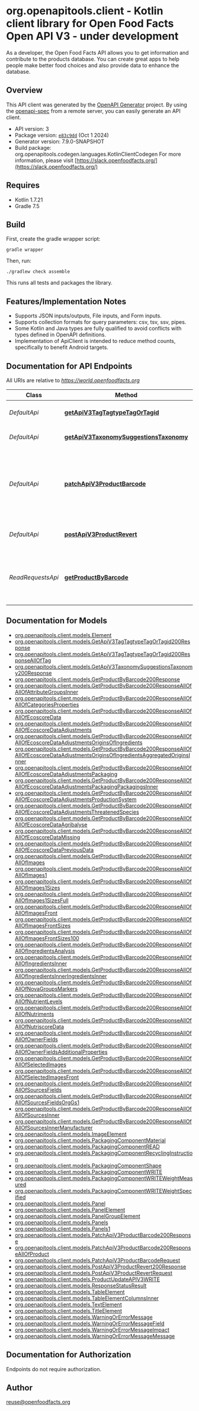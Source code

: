 # org.openapitools.client - Kotlin client library for Open Food Facts Open API V3 - under development

As a developer, the Open Food Facts API allows you to get information
and contribute to the products database. You can create great apps to
help people make better food choices and also provide data to enhance the database.


## Overview
This API client was generated by the [OpenAPI Generator](https://openapi-generator.tech) project.  By using the [openapi-spec](https://github.com/OAI/OpenAPI-Specification) from a remote server, you can easily generate an API client.

- API version: 3
- Package version: [`e83c9dd`](https://github.com/openfoodfacts/openfoodfacts-server/commit/e83c9dd8a0454d100014c1c7b54a8572428f9bad) (Oct 1 2024)
- Generator version: 7.9.0-SNAPSHOT
- Build package: org.openapitools.codegen.languages.KotlinClientCodegen
For more information, please visit [https://slack.openfoodfacts.org/](https://slack.openfoodfacts.org/)

## Requires

* Kotlin 1.7.21
* Gradle 7.5

## Build

First, create the gradle wrapper script:

```
gradle wrapper
```

Then, run:

```
./gradlew check assemble
```

This runs all tests and packages the library.

## Features/Implementation Notes

* Supports JSON inputs/outputs, File inputs, and Form inputs.
* Supports collection formats for query parameters: csv, tsv, ssv, pipes.
* Some Kotlin and Java types are fully qualified to avoid conflicts with types defined in OpenAPI definitions.
* Implementation of ApiClient is intended to reduce method counts, specifically to benefit Android targets.

<a id="documentation-for-api-endpoints"></a>
## Documentation for API Endpoints

All URIs are relative to *https://world.openfoodfacts.org*

| Class | Method | HTTP request | Description |
| ------------ | ------------- | ------------- | ------------- |
| *DefaultApi* | [**getApiV3TagTagtypeTagOrTagid**](docs/DefaultApi.md#getapiv3tagtagtypetagortagid) | **GET** /api/v3/tag/{tagtype}/{tag_or_tagid} | Get knowledge panels for a tag |
| *DefaultApi* | [**getApiV3TaxonomySuggestionsTaxonomy**](docs/DefaultApi.md#getapiv3taxonomysuggestionstaxonomy) | **GET** /api/v3/taxonomy_suggestions | Get taxonomy entries suggestions |
| *DefaultApi* | [**patchApiV3ProductBarcode**](docs/DefaultApi.md#patchapiv3productbarcode) | **PATCH** /api/v3/product/{barcode} | WRITE Product - Create or update product, or analyze test product (API V3 - Implementation in progress) |
| *DefaultApi* | [**postApiV3ProductRevert**](docs/DefaultApi.md#postapiv3productrevert) | **POST** /api/v3/product_revert | Revert a product to a previous revision |
| *ReadRequestsApi* | [**getProductByBarcode**](docs/ReadRequestsApi.md#getproductbybarcode) | **GET** /api/v3/product/{barcode} | READ Product - Get information for a specific product by barcode (API V3) |


<a id="documentation-for-models"></a>
## Documentation for Models

 - [org.openapitools.client.models.Element](docs/Element.md)
 - [org.openapitools.client.models.GetApiV3TagTagtypeTagOrTagid200Response](docs/GetApiV3TagTagtypeTagOrTagid200Response.md)
 - [org.openapitools.client.models.GetApiV3TagTagtypeTagOrTagid200ResponseAllOfTag](docs/GetApiV3TagTagtypeTagOrTagid200ResponseAllOfTag.md)
 - [org.openapitools.client.models.GetApiV3TaxonomySuggestionsTaxonomy200Response](docs/GetApiV3TaxonomySuggestionsTaxonomy200Response.md)
 - [org.openapitools.client.models.GetProductByBarcode200Response](docs/GetProductByBarcode200Response.md)
 - [org.openapitools.client.models.GetProductByBarcode200ResponseAllOfAllOfAttributeGroupsInner](docs/GetProductByBarcode200ResponseAllOfAllOfAttributeGroupsInner.md)
 - [org.openapitools.client.models.GetProductByBarcode200ResponseAllOfAllOfCategoriesProperties](docs/GetProductByBarcode200ResponseAllOfAllOfCategoriesProperties.md)
 - [org.openapitools.client.models.GetProductByBarcode200ResponseAllOfAllOfEcoscoreData](docs/GetProductByBarcode200ResponseAllOfAllOfEcoscoreData.md)
 - [org.openapitools.client.models.GetProductByBarcode200ResponseAllOfAllOfEcoscoreDataAdjustments](docs/GetProductByBarcode200ResponseAllOfAllOfEcoscoreDataAdjustments.md)
 - [org.openapitools.client.models.GetProductByBarcode200ResponseAllOfAllOfEcoscoreDataAdjustmentsOriginsOfIngredients](docs/GetProductByBarcode200ResponseAllOfAllOfEcoscoreDataAdjustmentsOriginsOfIngredients.md)
 - [org.openapitools.client.models.GetProductByBarcode200ResponseAllOfAllOfEcoscoreDataAdjustmentsOriginsOfIngredientsAggregatedOriginsInner](docs/GetProductByBarcode200ResponseAllOfAllOfEcoscoreDataAdjustmentsOriginsOfIngredientsAggregatedOriginsInner.md)
 - [org.openapitools.client.models.GetProductByBarcode200ResponseAllOfAllOfEcoscoreDataAdjustmentsPackaging](docs/GetProductByBarcode200ResponseAllOfAllOfEcoscoreDataAdjustmentsPackaging.md)
 - [org.openapitools.client.models.GetProductByBarcode200ResponseAllOfAllOfEcoscoreDataAdjustmentsPackagingPackagingsInner](docs/GetProductByBarcode200ResponseAllOfAllOfEcoscoreDataAdjustmentsPackagingPackagingsInner.md)
 - [org.openapitools.client.models.GetProductByBarcode200ResponseAllOfAllOfEcoscoreDataAdjustmentsProductionSystem](docs/GetProductByBarcode200ResponseAllOfAllOfEcoscoreDataAdjustmentsProductionSystem.md)
 - [org.openapitools.client.models.GetProductByBarcode200ResponseAllOfAllOfEcoscoreDataAdjustmentsThreatenedSpecies](docs/GetProductByBarcode200ResponseAllOfAllOfEcoscoreDataAdjustmentsThreatenedSpecies.md)
 - [org.openapitools.client.models.GetProductByBarcode200ResponseAllOfAllOfEcoscoreDataAgribalyse](docs/GetProductByBarcode200ResponseAllOfAllOfEcoscoreDataAgribalyse.md)
 - [org.openapitools.client.models.GetProductByBarcode200ResponseAllOfAllOfEcoscoreDataMissing](docs/GetProductByBarcode200ResponseAllOfAllOfEcoscoreDataMissing.md)
 - [org.openapitools.client.models.GetProductByBarcode200ResponseAllOfAllOfEcoscoreDataPreviousData](docs/GetProductByBarcode200ResponseAllOfAllOfEcoscoreDataPreviousData.md)
 - [org.openapitools.client.models.GetProductByBarcode200ResponseAllOfAllOfImages](docs/GetProductByBarcode200ResponseAllOfAllOfImages.md)
 - [org.openapitools.client.models.GetProductByBarcode200ResponseAllOfAllOfImages1](docs/GetProductByBarcode200ResponseAllOfAllOfImages1.md)
 - [org.openapitools.client.models.GetProductByBarcode200ResponseAllOfAllOfImages1Sizes](docs/GetProductByBarcode200ResponseAllOfAllOfImages1Sizes.md)
 - [org.openapitools.client.models.GetProductByBarcode200ResponseAllOfAllOfImages1SizesFull](docs/GetProductByBarcode200ResponseAllOfAllOfImages1SizesFull.md)
 - [org.openapitools.client.models.GetProductByBarcode200ResponseAllOfAllOfImagesFront](docs/GetProductByBarcode200ResponseAllOfAllOfImagesFront.md)
 - [org.openapitools.client.models.GetProductByBarcode200ResponseAllOfAllOfImagesFrontSizes](docs/GetProductByBarcode200ResponseAllOfAllOfImagesFrontSizes.md)
 - [org.openapitools.client.models.GetProductByBarcode200ResponseAllOfAllOfImagesFrontSizes100](docs/GetProductByBarcode200ResponseAllOfAllOfImagesFrontSizes100.md)
 - [org.openapitools.client.models.GetProductByBarcode200ResponseAllOfAllOfIngredientsAnalysis](docs/GetProductByBarcode200ResponseAllOfAllOfIngredientsAnalysis.md)
 - [org.openapitools.client.models.GetProductByBarcode200ResponseAllOfAllOfIngredientsInner](docs/GetProductByBarcode200ResponseAllOfAllOfIngredientsInner.md)
 - [org.openapitools.client.models.GetProductByBarcode200ResponseAllOfAllOfIngredientsInnerIngredientsInner](docs/GetProductByBarcode200ResponseAllOfAllOfIngredientsInnerIngredientsInner.md)
 - [org.openapitools.client.models.GetProductByBarcode200ResponseAllOfAllOfNovaGroupsMarkers](docs/GetProductByBarcode200ResponseAllOfAllOfNovaGroupsMarkers.md)
 - [org.openapitools.client.models.GetProductByBarcode200ResponseAllOfAllOfNutrientLevels](docs/GetProductByBarcode200ResponseAllOfAllOfNutrientLevels.md)
 - [org.openapitools.client.models.GetProductByBarcode200ResponseAllOfAllOfNutriments](docs/GetProductByBarcode200ResponseAllOfAllOfNutriments.md)
 - [org.openapitools.client.models.GetProductByBarcode200ResponseAllOfAllOfNutriscoreData](docs/GetProductByBarcode200ResponseAllOfAllOfNutriscoreData.md)
 - [org.openapitools.client.models.GetProductByBarcode200ResponseAllOfAllOfOwnerFields](docs/GetProductByBarcode200ResponseAllOfAllOfOwnerFields.md)
 - [org.openapitools.client.models.GetProductByBarcode200ResponseAllOfAllOfOwnerFieldsAdditionalProperties](docs/GetProductByBarcode200ResponseAllOfAllOfOwnerFieldsAdditionalProperties.md)
 - [org.openapitools.client.models.GetProductByBarcode200ResponseAllOfAllOfSelectedImages](docs/GetProductByBarcode200ResponseAllOfAllOfSelectedImages.md)
 - [org.openapitools.client.models.GetProductByBarcode200ResponseAllOfAllOfSelectedImagesFront](docs/GetProductByBarcode200ResponseAllOfAllOfSelectedImagesFront.md)
 - [org.openapitools.client.models.GetProductByBarcode200ResponseAllOfAllOfSourcesFields](docs/GetProductByBarcode200ResponseAllOfAllOfSourcesFields.md)
 - [org.openapitools.client.models.GetProductByBarcode200ResponseAllOfAllOfSourcesFieldsOrgGs1](docs/GetProductByBarcode200ResponseAllOfAllOfSourcesFieldsOrgGs1.md)
 - [org.openapitools.client.models.GetProductByBarcode200ResponseAllOfAllOfSourcesInner](docs/GetProductByBarcode200ResponseAllOfAllOfSourcesInner.md)
 - [org.openapitools.client.models.GetProductByBarcode200ResponseAllOfAllOfSourcesInnerManufacturer](docs/GetProductByBarcode200ResponseAllOfAllOfSourcesInnerManufacturer.md)
 - [org.openapitools.client.models.ImageElement](docs/ImageElement.md)
 - [org.openapitools.client.models.PackagingComponentMaterial](docs/PackagingComponentMaterial.md)
 - [org.openapitools.client.models.PackagingComponentREAD](docs/PackagingComponentREAD.md)
 - [org.openapitools.client.models.PackagingComponentRecyclingInstruction](docs/PackagingComponentRecyclingInstruction.md)
 - [org.openapitools.client.models.PackagingComponentShape](docs/PackagingComponentShape.md)
 - [org.openapitools.client.models.PackagingComponentWRITE](docs/PackagingComponentWRITE.md)
 - [org.openapitools.client.models.PackagingComponentWRITEWeightMeasured](docs/PackagingComponentWRITEWeightMeasured.md)
 - [org.openapitools.client.models.PackagingComponentWRITEWeightSpecified](docs/PackagingComponentWRITEWeightSpecified.md)
 - [org.openapitools.client.models.Panel](docs/Panel.md)
 - [org.openapitools.client.models.PanelElement](docs/PanelElement.md)
 - [org.openapitools.client.models.PanelGroupElement](docs/PanelGroupElement.md)
 - [org.openapitools.client.models.Panels](docs/Panels.md)
 - [org.openapitools.client.models.Panels1](docs/Panels1.md)
 - [org.openapitools.client.models.PatchApiV3ProductBarcode200Response](docs/PatchApiV3ProductBarcode200Response.md)
 - [org.openapitools.client.models.PatchApiV3ProductBarcode200ResponseAllOfProduct](docs/PatchApiV3ProductBarcode200ResponseAllOfProduct.md)
 - [org.openapitools.client.models.PatchApiV3ProductBarcodeRequest](docs/PatchApiV3ProductBarcodeRequest.md)
 - [org.openapitools.client.models.PostApiV3ProductRevert200Response](docs/PostApiV3ProductRevert200Response.md)
 - [org.openapitools.client.models.PostApiV3ProductRevertRequest](docs/PostApiV3ProductRevertRequest.md)
 - [org.openapitools.client.models.ProductUpdateAPIV3WRITE](docs/ProductUpdateAPIV3WRITE.md)
 - [org.openapitools.client.models.ResponseStatusResult](docs/ResponseStatusResult.md)
 - [org.openapitools.client.models.TableElement](docs/TableElement.md)
 - [org.openapitools.client.models.TableElementColumnsInner](docs/TableElementColumnsInner.md)
 - [org.openapitools.client.models.TextElement](docs/TextElement.md)
 - [org.openapitools.client.models.TitleElement](docs/TitleElement.md)
 - [org.openapitools.client.models.WarningOrErrorMessage](docs/WarningOrErrorMessage.md)
 - [org.openapitools.client.models.WarningOrErrorMessageField](docs/WarningOrErrorMessageField.md)
 - [org.openapitools.client.models.WarningOrErrorMessageImpact](docs/WarningOrErrorMessageImpact.md)
 - [org.openapitools.client.models.WarningOrErrorMessageMessage](docs/WarningOrErrorMessageMessage.md)


<a id="documentation-for-authorization"></a>
## Documentation for Authorization

Endpoints do not require authorization.



## Author

reuse@openfoodfacts.org
